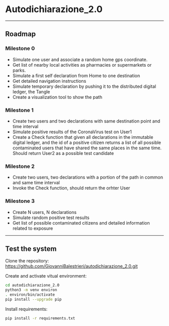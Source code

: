 # Autodichiarazione_2.0

---

## Roadmap

### Milestone 0

- Simulate one user and associate a random home gps coordinate.
- Get list of nearby local activities as pharmacies or supermarkets or parks. 
- Simulate a first self declaration from Home to one destination
- Get detailed navigation instructions
- Simulate temporary declaration by pushing it to the distributed digital ledger, the Tangle
- Create a visualization tool to show the path

### Milestone 1

- Create two users and two declarations with same destination point and time interval
- Simulate positive results of the CoronaVirus test on User1 
- Create a Check function that given all declarations in the immutable digital ledger, and the id of a positive citizen returns a list of all possible contaminated users that have shared the same places in the same time. Should return User2 as a possible test candidate

### Milestone 2

- Create two users, two declarations with a portion of the path in common and same time interval
- Invoke the Check function, should return the orhter User

### Milestone 3

- Create N users, N declarations
- Simulate random positive test results
- Get list of possible contaminated citizens and detailed information related to exposure

---

## Test the system

Clone the repository: https://github.com/GiovanniBalestrieri/autodichiarazione_2.0.git

Create and activate vitual environment:
```bash
cd autodichiarazione_2.0
python3 -m venv environ
. environ/bin/activate
pip install --upgrade pip
```
Install requirements:
```bash
pip install -r requirements.txt
```

